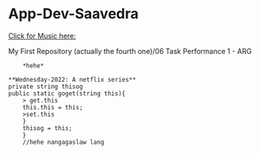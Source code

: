 # App-Dev-Saavedra
[Click for Music here:](https://www.youtube.com/watch?v=tT6ldYOKe5Y)

My First Repository (actually the fourth one)/06 Task Performance 1 - ARG

		
		
		
		*hehe*
		
	**Wednesday-2022: A netflix series**
	private string thisog
	public static goget(string this){
		> get.this
		this.this = this;
		>set.this
		}
		thisog = this;
		}
		//hehe nangagaslaw lang
